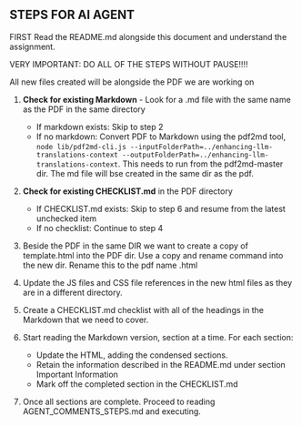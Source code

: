 ## STEPS FOR AI AGENT

FIRST Read the README.md alongside this document and understand the assignment.

VERY IMPORTANT: DO ALL OF THE STEPS WITHOUT PAUSE!!!!

All new files created will be alongside the PDF we are working on

1. **Check for existing Markdown** - Look for a .md file with the same name as the PDF in the same directory
   - If markdown exists: Skip to step 2
   - If no markdown: Convert PDF to Markdown using the pdf2md tool, 
   `node lib/pdf2md-cli.js --inputFolderPath=../enhancing-llm-translations-context --outputFolderPath=../enhancing-llm-translations-context`. This needs to run from the pdf2md-master dir. The md file will bse created in the same dir as the pdf.

2. **Check for existing CHECKLIST.md** in the PDF directory
   - If CHECKLIST.md exists: Skip to step 6 and resume from the latest unchecked item
   - If no checklist: Continue to step 4

3. Beside the PDF in the same DIR we want to create a copy of template.html into the PDF dir. Use a copy and rename command into the new dir. Rename this to the pdf name .html

4. Update the JS files and CSS file references in the new html files as they are in a different directory.

5. Create a CHECKLIST.md checklist with all of the headings in the Markdown that we need to cover.

6. Start reading the Markdown version, section at a time. For each section:
    - Update the HTML, adding the condensed sections.
    - Retain the information described in the README.md under section Important Information
    - Mark off the completed section in the CHECKLIST.md

7. Once all sections are complete. Proceed to reading AGENT_COMMENTS_STEPS.md and executing.

